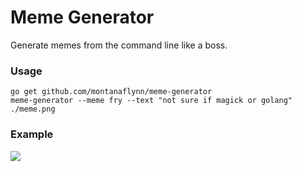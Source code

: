 # Meme Generator

Generate memes from the command line like a boss.

### Usage

```
go get github.com/montanaflynn/meme-generator
meme-generator --meme fry --text "not sure if magick or golang" ./meme.png
```

### Example

![](http://i.imgur.com/a0FXlzq.png)
